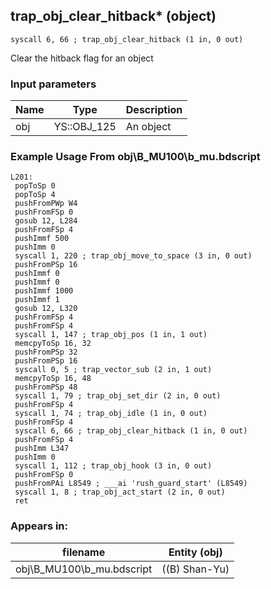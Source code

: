 ## trap_obj_clear_hitback* (object)

`syscall 6, 66 ; trap_obj_clear_hitback (1 in, 0 out)`

Clear the hitback flag for an object

### Input parameters
| Name | Type | Description
|------|------|------------
| obj   | YS::OBJ_125   | An object


### Example Usage From obj\B_MU100\b_mu.bdscript
```plaintext
L201:
 popToSp 0
 popToSp 4
 pushFromPWp W4
 pushFromFSp 0
 gosub 12, L284
 pushFromFSp 4
 pushImmf 500
 pushImm 0
 syscall 1, 220 ; trap_obj_move_to_space (3 in, 0 out)
 pushFromPSp 16
 pushImmf 0
 pushImmf 0
 pushImmf 1000
 pushImmf 1
 gosub 12, L320
 pushFromFSp 4
 pushFromFSp 4
 syscall 1, 147 ; trap_obj_pos (1 in, 1 out)
 memcpyToSp 16, 32
 pushFromPSp 32
 pushFromPSp 16
 syscall 0, 5 ; trap_vector_sub (2 in, 1 out)
 memcpyToSp 16, 48
 pushFromPSp 48
 syscall 1, 79 ; trap_obj_set_dir (2 in, 0 out)
 pushFromFSp 4
 syscall 1, 74 ; trap_obj_idle (1 in, 0 out)
 pushFromFSp 4
 syscall 6, 66 ; trap_obj_clear_hitback (1 in, 0 out)
 pushFromFSp 4
 pushImm L347
 pushImm 0
 syscall 1, 112 ; trap_obj_hook (3 in, 0 out)
 pushFromFSp 0
 pushFromPAi L8549 ; ___ai 'rush_guard_start' (L8549)
 syscall 1, 8 ; trap_obj_act_start (2 in, 0 out)
 ret
```


### Appears in:
| filename | Entity (obj)
|----------|-------------
| obj\B_MU100\b_mu.bdscript       | ((B) Shan-Yu)          



